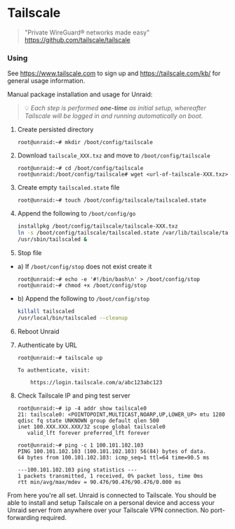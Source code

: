 # Tailscale

> "Private WireGuard® networks made easy"
> <br/> https://github.com/tailscale/tailscale

### Using

See https://www.tailscale.com to sign up and https://tailscale.com/kb/ for general usage information.

Manual package installation and usage for Unraid:

> :bulb: *Each step is performed **one-time** as initial setup, whereafter Tailscale will be logged in and running automatically on boot.*

1. Create persisted directory
    ```console
    root@unraid:~# mkdir /boot/config/tailscale
    ```
    
2. Download `tailscale_XXX.txz` and move to `/boot/config/tailscale`
    ```console
    root@unraid:~# cd /boot/config/tailscale
    root@unraid:/boot/config/tailscale# wget <url-of-tailscale-XXX.txz>
    ```
3. Create empty `tailscaled.state` file
    ```console
    root@unraid:~# touch /boot/config/tailscale/tailscaled.state
    ```
    
4. Append the following to `/boot/config/go`
    ```bash
    installpkg /boot/config/tailscale/tailscale-XXX.txz
    ln -s /boot/config/tailscale/tailscaled.state /var/lib/tailscale/tailscaled.state
    /usr/sbin/tailscaled &
    ```
    
5. Stop file

  * a) If `/boot/config/stop` does not exist create it
      ```console
      root@unraid:~# echo -e '#!/bin/bash\n' > /boot/config/stop
      root@unraid:~# chmod +x /boot/config/stop
      ```
    
  * b) Append the following to `/boot/config/stop`
      ```bash
      killall tailscaled
      /usr/local/bin/tailscaled --cleanup
      ```
      
6. Reboot Unraid

7. Authenticate by URL
    ```console
    root@unraid:~# tailscale up
  
    To authenticate, visit:

        https://login.tailscale.com/a/abc123abc123
    ```
    
 8. Check Tailscale IP and ping test server
    ```console
    root@unraid:~# ip -4 addr show tailscale0
    21: tailscale0: <POINTOPOINT,MULTICAST,NOARP,UP,LOWER_UP> mtu 1280 qdisc fq state UNKNOWN group default qlen 500
    inet 100.XXX.XXX.XXX/32 scope global tailscale0
       valid_lft forever preferred_lft forever
    
    root@unraid:~# ping -c 1 100.101.102.103
    PING 100.101.102.103 (100.101.102.103) 56(84) bytes of data.
    64 bytes from 100.101.102.103: icmp_seq=1 ttl=64 time=90.5 ms
    
    ---100.101.102.103 ping statistics ---
    1 packets transmitted, 1 received, 0% packet loss, time 0ms
    rtt min/avg/max/mdev = 90.476/90.476/90.476/0.000 ms
    ```
    
From here you're all set. Unraid is connected to Tailscale. You should be able to install and setup Tailscale on a
personal device and access your Unraid server from anywhere over your Tailscale VPN connection. No port-forwarding required.
